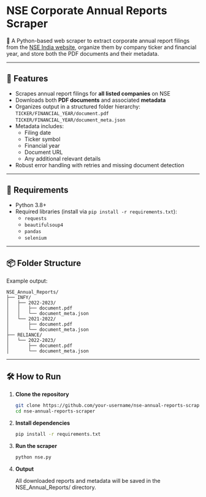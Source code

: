 # NSE Corporate Annual Reports Scraper

📄 A Python-based web scraper to extract corporate annual report filings from the [NSE India website](https://www.nseindia.com/companies-listing/corporate-filings-annual-reports), organize them by company ticker and financial year, and store both the PDF documents and their metadata.

---

## 🚀 Features

- Scrapes annual report filings for **all listed companies** on NSE
- Downloads both **PDF documents** and associated **metadata**
- Organizes output in a structured folder hierarchy:  
  `TICKER/FINANCIAL_YEAR/document.pdf`  
  `TICKER/FINANCIAL_YEAR/document_meta.json`
- Metadata includes:
  - Filing date
  - Ticker symbol
  - Financial year
  - Document URL
  - Any additional relevant details
- Robust error handling with retries and missing document detection

---

## 🧰 Requirements

- Python 3.8+
- Required libraries (install via `pip install -r requirements.txt`):
  - `requests`
  - `beautifulsoup4`
  - `pandas`
  - `selenium`

---

## 📦 Folder Structure

Example output:
```
NSE_Annual_Reports/
├── INFY/
│   ├── 2022-2023/
│   │   ├── document.pdf
│   │   └── document_meta.json
│   └── 2021-2022/
│       ├── document.pdf
│       └── document_meta.json
├── RELIANCE/
│   └── 2022-2023/
│       ├── document.pdf
│       └── document_meta.json
```

---

## 🛠️ How to Run

1. **Clone the repository**
   ```bash
   git clone https://github.com/your-username/nse-annual-reports-scraper.git
   cd nse-annual-reports-scraper

2. **Install dependencies**

    ```bash
    pip install -r requirements.txt
3. **Run the scraper**

    ```bash
    python nse.py
3. **Output**

    All downloaded reports and metadata will be saved in the NSE_Annual_Reports/ directory.